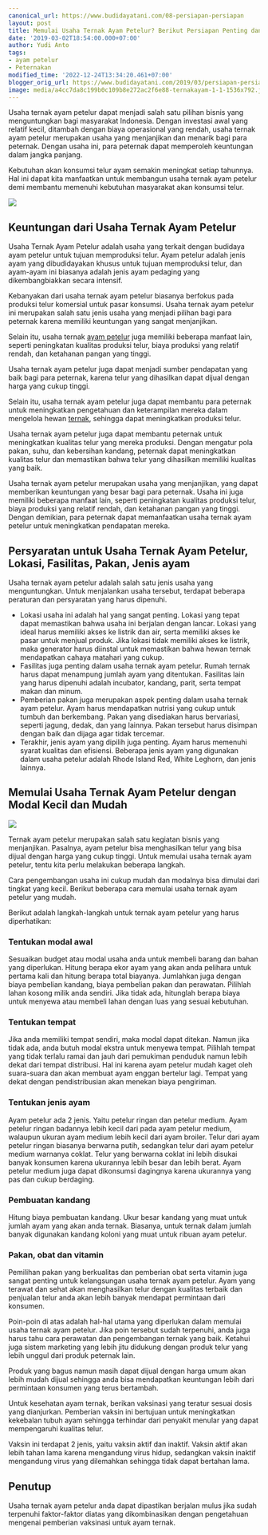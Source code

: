 ```yaml
---
canonical_url: https://www.budidayatani.com/08-persiapan-persiapan
layout: post
title: Memulai Usaha Ternak Ayam Petelur? Berikut Persiapan Penting dan Langkah-Langkahnya
date: '2019-03-02T18:54:00.000+07:00'
author: Yudi Anto
tags:
- ayam petelur
- Peternakan
modified_time: '2022-12-24T13:34:20.461+07:00'
blogger_orig_url: https://www.budidayatani.com/2019/03/persiapan-persiapan-penting-sebelum.html
image: media/a4cc7da8c199b0c109b8e272ac2f6e88-ternakayam-1-1-1536x792.jpg
---
```

Usaha ternak ayam petelur dapat menjadi salah satu pilihan bisnis yang menguntungkan bagi masyarakat Indonesia. Dengan investasi awal yang relatif kecil, ditambah dengan biaya operasional yang rendah, usaha ternak ayam petelur merupakan usaha yang menjanjikan dan menarik bagi para peternak. Dengan usaha ini, para peternak dapat memperoleh keuntungan dalam jangka panjang.


Kebutuhan akan konsumsi telur ayam semakin meningkat setiap tahunnya. Hal ini dapat kita manfaatkan untuk membangun usaha ternak ayam petelur demi membantu memenuhi kebutuhan masyarakat akan konsumsi telur.






[![](https://blogger.googleusercontent.com/img/b/R29vZ2xl/AVvXsEjMBH98cxA4gyLH3ObVJr3fVZo11AWkxCyu-04JHnrclrlJtNNIZfCoQWUuauA8SFh3Ls_nUp9FVbLod_lUql-myUpn7mFQsUaFytufrR0pZHLuTMzKXnPM4cvhyJzcbXmtinFdafsJsexUrIt4l39MeBGpED9kWcjVxY2JNQ63iRZQmQ_u4Kf5oarP8g/s600/ternakayam-1-1-1536x792.jpg)](https://blogger.googleusercontent.com/img/b/R29vZ2xl/AVvXsEjMBH98cxA4gyLH3ObVJr3fVZo11AWkxCyu-04JHnrclrlJtNNIZfCoQWUuauA8SFh3Ls_nUp9FVbLod_lUql-myUpn7mFQsUaFytufrR0pZHLuTMzKXnPM4cvhyJzcbXmtinFdafsJsexUrIt4l39MeBGpED9kWcjVxY2JNQ63iRZQmQ_u4Kf5oarP8g/s1536/ternakayam-1-1-1536x792.jpg)
## Keuntungan dari Usaha Ternak Ayam Petelur






Usaha Ternak Ayam Petelur adalah usaha yang terkait dengan budidaya ayam petelur untuk tujuan memproduksi telur. Ayam petelur adalah jenis ayam yang dibudidayakan khusus untuk tujuan memproduksi telur, dan ayam-ayam ini biasanya adalah jenis ayam pedaging yang dikembangbiakkan secara intensif.


Kebanyakan dari usaha ternak ayam petelur biasanya berfokus pada produksi telur komersial untuk pasar konsumsi. Usaha ternak ayam petelur ini merupakan salah satu jenis usaha yang menjadi pilihan bagi para peternak karena memiliki keuntungan yang sangat menjanjikan.


Selain itu, usaha ternak [ayam petelur](https://www.budidayatani.com/search/label/ayam%20petelur) juga memiliki beberapa manfaat lain, seperti peningkatan kualitas produksi telur, biaya produksi yang relatif rendah, dan ketahanan pangan yang tinggi.


Usaha ternak ayam petelur juga dapat menjadi sumber pendapatan yang baik bagi para peternak, karena telur yang dihasilkan dapat dijual dengan harga yang cukup tinggi.






Selain itu, usaha ternak ayam petelur juga dapat membantu para peternak untuk meningkatkan pengetahuan dan keterampilan mereka dalam mengelola hewan [ternak](https://www.budidayatani.com/search/label/Peternakan), sehingga dapat meningkatkan produksi telur.


Usaha ternak ayam petelur juga dapat membantu peternak untuk meningkatkan kualitas telur yang mereka produksi. Dengan mengatur pola pakan, suhu, dan kebersihan kandang, peternak dapat meningkatkan kualitas telur dan memastikan bahwa telur yang dihasilkan memiliki kualitas yang baik.


Usaha ternak ayam petelur merupakan usaha yang menjanjikan, yang dapat memberikan keuntungan yang besar bagi para peternak. Usaha ini juga memiliki beberapa manfaat lain, seperti peningkatan kualitas produksi telur, biaya produksi yang relatif rendah, dan ketahanan pangan yang tinggi. Dengan demikian, para peternak dapat memanfaatkan usaha ternak ayam petelur untuk meningkatkan pendapatan mereka.


## Persyaratan untuk Usaha Ternak Ayam Petelur, Lokasi, Fasilitas, Pakan, Jenis ayam


Usaha ternak ayam petelur adalah salah satu jenis usaha yang menguntungkan. Untuk menjalankan usaha tersebut, terdapat beberapa peraturan dan persyaratan yang harus dipenuhi.


* Lokasi usaha ini adalah hal yang sangat penting. Lokasi yang tepat dapat memastikan bahwa usaha ini berjalan dengan lancar. Lokasi yang ideal harus memiliki akses ke listrik dan air, serta memiliki akses ke pasar untuk menjual produk. Jika lokasi tidak memiliki akses ke listrik, maka generator harus diinstal untuk memastikan bahwa hewan ternak mendapatkan cahaya matahari yang cukup.
* Fasilitas juga penting dalam usaha ternak ayam petelur. Rumah ternak harus dapat menampung jumlah ayam yang ditentukan. Fasilitas lain yang harus dipenuhi adalah incubator, kandang, parit, serta tempat makan dan minum.
* Pemberian pakan juga merupakan aspek penting dalam usaha ternak ayam petelur. Ayam harus mendapatkan nutrisi yang cukup untuk tumbuh dan berkembang. Pakan yang disediakan harus bervariasi, seperti jagung, dedak, dan yang lainnya. Pakan tersebut harus disimpan dengan baik dan dijaga agar tidak tercemar.
* Terakhir, jenis ayam yang dipilih juga penting. Ayam harus memenuhi syarat kualitas dan efisiensi. Beberapa jenis ayam yang digunakan dalam usaha petelur adalah Rhode Island Red, White Leghorn, dan jenis lainnya.






## Memulai Usaha Ternak Ayam Petelur dengan Modal Kecil dan Mudah


[![](https://blogger.googleusercontent.com/img/b/R29vZ2xl/AVvXsEg7fq29x0Hx2aED9FjcKdcLI9wFirStIM3l_0jy04zdBMwh1cadqMUDx_cEY6TXdyUkFlZZp16QNTUOX9zlg7VBWKlyjVqMW8FLFWsuIfc9gHBZzlDdu6UUJgACwKhw06nI6zdx0lGWD1l1bxCNoqYjtFfxmR_u4rYXIXX-5O2aKTlzKHZb0t2WcvVwYA/s600/ayam2-1-1.jpg)](https://blogger.googleusercontent.com/img/b/R29vZ2xl/AVvXsEg7fq29x0Hx2aED9FjcKdcLI9wFirStIM3l_0jy04zdBMwh1cadqMUDx_cEY6TXdyUkFlZZp16QNTUOX9zlg7VBWKlyjVqMW8FLFWsuIfc9gHBZzlDdu6UUJgACwKhw06nI6zdx0lGWD1l1bxCNoqYjtFfxmR_u4rYXIXX-5O2aKTlzKHZb0t2WcvVwYA/s1337/ayam2-1-1.jpg)




Ternak ayam petelur merupakan salah satu kegiatan bisnis yang menjanjikan. Pasalnya, ayam petelur bisa menghasilkan telur yang bisa dijual dengan harga yang cukup tinggi. Untuk memulai usaha ternak ayam petelur, tentu kita perlu melakukan beberapa langkah.


Cara pengembangan usaha ini cukup mudah dan modalnya bisa dimulai dari tingkat yang kecil. Berikut beberapa cara memulai usaha ternak ayam petelur yang mudah.


Berikut adalah langkah-langkah untuk ternak ayam petelur yang harus diperhatikan:


### **Tentukan modal awal**


Sesuaikan budget atau modal usaha anda untuk membeli barang dan bahan yang diperlukan. Hitung berapa ekor ayam yang akan anda pelihara untuk pertama kali dan hitung berapa total biayanya. Jumlahkan juga dengan biaya pembelian kandang, biaya pembelian pakan dan perawatan. Pilihlah lahan kosong milik anda sendiri. Jika tidak ada, hitunglah berapa biaya untuk menyewa atau membeli lahan dengan luas yang sesuai kebutuhan.


### **Tentukan tempat**


Jika anda memiliki tempat sendiri, maka modal dapat ditekan. Namun jika tidak ada, anda butuh modal ekstra untuk menyewa tempat. Pilihlah tempat yang tidak terlalu ramai dan jauh dari pemukiman penduduk namun lebih dekat dari tempat distribusi. Hal ini karena ayam petelur mudah kaget oleh suara-suara dan akan membuat ayam enggan bertelur lagi. Tempat yang dekat dengan pendistribusian akan menekan biaya pengiriman.


### **Tentukan jenis ayam**


Ayam petelur ada 2 jenis. Yaitu petelur ringan dan petelur medium. Ayam petelur ringan badannya lebih kecil dari pada ayam petelur medium, walaupun ukuran ayam medium lebih kecil dari ayam broiler. Telur dari ayam petelur ringan biasanya berwarna putih, sedangkan telur dari ayam petelur medium warnanya coklat. Telur yang berwarna coklat ini lebih disukai banyak konsumen karena ukurannya lebih besar dan lebih berat. Ayam petelur medium juga dapat dikonsumsi dagingnya karena ukurannya yang pas dan cukup berdaging.


### **Pembuatan kandang**


Hitung biaya pembuatan kandang. Ukur besar kandang yang muat untuk jumlah ayam yang akan anda ternak. Biasanya, untuk ternak dalam jumlah banyak digunakan kandang koloni yang muat untuk ribuan ayam petelur.


### **Pakan, obat dan vitamin**






Pemilihan pakan yang berkualitas dan pemberian obat serta vitamin juga sangat penting untuk kelangsungan usaha ternak ayam petelur. Ayam yang terawat dan sehat akan menghasilkan telur dengan kualitas terbaik dan penjualan telur anda akan lebih banyak mendapat permintaan dari konsumen.


Poin-poin di atas adalah hal-hal utama yang diperlukan dalam memulai usaha ternak ayam petelur. Jika poin tersebut sudah terpenuhi, anda juga harus tahu cara perawatan dan pengembangan ternak yang baik. Ketahui juga sistem marketing yang lebih jitu didukung dengan produk telur yang lebih unggul dari produk peternak lain.


Produk yang bagus namun masih dapat dijual dengan harga umum akan lebih mudah dijual sehingga anda bisa mendapatkan keuntungan lebih dari permintaan konsumen yang terus bertambah.


Untuk kesehatan ayam ternak, berikan vaksinasi yang teratur sesuai dosis yang dianjurkan. Pemberian vaksin ini bertujuan untuk meningkatkan kekebalan tubuh ayam sehingga terhindar dari penyakit menular yang dapat mempengaruhi kualitas telur.






Vaksin ini terdapat 2 jenis, yaitu vaksin aktif dan inaktif. Vaksin aktif akan lebih tahan lama karena mengandung virus hidup, sedangkan vaksin inaktif mengandung virus yang dilemahkan sehingga tidak dapat bertahan lama.


## Penutup


Usaha ternak ayam petelur anda dapat dipastikan berjalan mulus jika sudah terpenuhi faktor-faktor diatas yang dikombinasikan dengan pengetahuan mengenai pemberian vaksinasi untuk ayam ternak.

